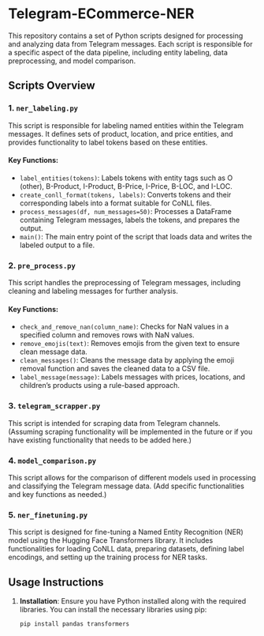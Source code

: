 # Telegram-ECommerce-NER

This repository contains a set of Python scripts designed for processing and analyzing data from Telegram messages. Each script is responsible for a specific aspect of the data pipeline, including entity labeling, data preprocessing, and model comparison.

## Scripts Overview

### 1. `ner_labeling.py`

This script is responsible for labeling named entities within the Telegram messages. It defines sets of product, location, and price entities, and provides functionality to label tokens based on these entities.

#### Key Functions:

- `label_entities(tokens)`: Labels tokens with entity tags such as O (other), B-Product, I-Product, B-Price, I-Price, B-LOC, and I-LOC.
- `create_conll_format(tokens, labels)`: Converts tokens and their corresponding labels into a format suitable for CoNLL files.
- `process_messages(df, num_messages=50)`: Processes a DataFrame containing Telegram messages, labels the tokens, and prepares the output.
- `main()`: The main entry point of the script that loads data and writes the labeled output to a file.

### 2. `pre_process.py`

This script handles the preprocessing of Telegram messages, including cleaning and labeling messages for further analysis.

#### Key Functions:

- `check_and_remove_nan(column_name)`: Checks for NaN values in a specified column and removes rows with NaN values.
- `remove_emojis(text)`: Removes emojis from the given text to ensure clean message data.
- `clean_messages()`: Cleans the message data by applying the emoji removal function and saves the cleaned data to a CSV file.
- `label_message(message)`: Labels messages with prices, locations, and children’s products using a rule-based approach.

### 3. `telegram_scrapper.py`

This script is intended for scraping data from Telegram channels. (Assuming scraping functionality will be implemented in the future or if you have existing functionality that needs to be added here.)

### 4. `model_comparison.py`

This script allows for the comparison of different models used in processing and classifying the Telegram message data. (Add specific functionalities and key functions as needed.)

### 5. `ner_finetuning.py`
This script is designed for fine-tuning a Named Entity Recognition (NER) model using the Hugging Face Transformers library. It includes functionalities for loading CoNLL data, preparing datasets, defining label encodings, and setting up the training process for NER tasks.

## Usage Instructions

1. **Installation**:
   Ensure you have Python installed along with the required libraries. You can install the necessary libraries using pip:
   ```bash
   pip install pandas transformers
   ```
